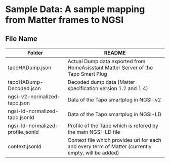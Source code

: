 # Sample Data: A sample mapping from Matter frames to NGSI

## File Name 

| Folder | README |
| ------ | ------ |
| tapoHADump.json | Actual Dump data exported from HomeAsisstant Matter Server of the Tapo Smart Plug|
| tapoHADump-Decoded.json | Decoded dump data (Matter specification version 1.2 and 1.4) |
| ngsi-v2-normalized-tapo.json | Data of the Tapo smartplug in NGSI-v2 |
| ngsi-ld-normalized-tapo.jsonld | Data of the Tapo smartplug in NGSI-LD |
| ngsi-ld-normalized-profile.jsonld | Profile of the Tapo which is refered by the main NGSI-LD file|
| context.jsonld | Context file which provides uri for each and every term of Matter (currently empty, will be added)|

